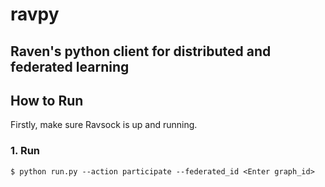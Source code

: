 # ravpy

## Raven's python client for distributed and federated learning

## How to Run

Firstly, make sure Ravsock is up and running.

### 1. Run

    $ python run.py --action participate --federated_id <Enter graph_id>
